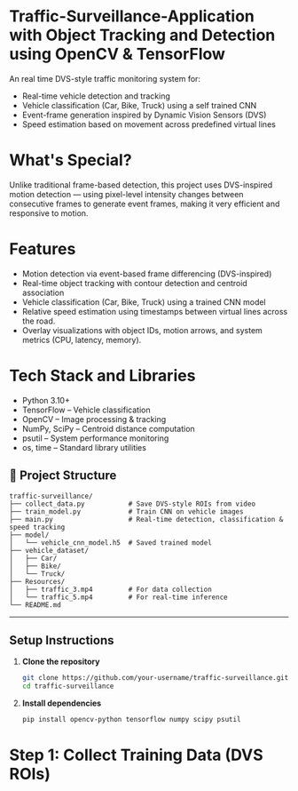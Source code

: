 # Traffic-Surveillance-Application with Object Tracking and Detection using OpenCV & TensorFlow

An real time DVS-style traffic monitoring system for:
- Real-time vehicle detection and tracking
- Vehicle classification (Car, Bike, Truck) using a self trained CNN
- Event-frame generation inspired by Dynamic Vision Sensors (DVS)
- Speed estimation based on movement across predefined virtual lines

# What's Special?
Unlike traditional frame-based detection, this project uses DVS-inspired motion detection — using pixel-level intensity changes between consecutive frames to generate event frames, making it very efficient and responsive to motion.

# Features
- Motion detection via event-based frame differencing (DVS-inspired)
- Real-time object tracking with contour detection and centroid association
- Vehicle classification (Car, Bike, Truck) using a trained CNN model
- Relative speed estimation using timestamps between virtual lines across the road.
- Overlay visualizations with object IDs, motion arrows, and system metrics (CPU, latency, memory).

# Tech Stack and Libraries
- Python 3.10+
- TensorFlow – Vehicle classification
- OpenCV – Image processing & tracking
- NumPy, SciPy – Centroid distance computation
- psutil – System performance monitoring
- os, time – Standard library utilities

## 📁 Project Structure

```
traffic-surveillance/
├── collect_data.py           # Save DVS-style ROIs from video
├── train_model.py            # Train CNN on vehicle images
├── main.py                   # Real-time detection, classification & speed tracking
├── model/
│   └── vehicle_cnn_model.h5  # Saved trained model
├── vehicle_dataset/
│   ├── Car/
│   ├── Bike/
│   └── Truck/
├── Resources/
│   ├── traffic_3.mp4         # For data collection
│   └── traffic_5.mp4         # For real-time inference
└── README.md  
```

---

##  Setup Instructions

1. **Clone the repository**  
   ```bash
   git clone https://github.com/your-username/traffic-surveillance.git
   cd traffic-surveillance
   ```

2. **Install dependencies**  
   ```bash
   pip install opencv-python tensorflow numpy scipy psutil
   ```

# Step 1: Collect Training Data (DVS ROIs) 
